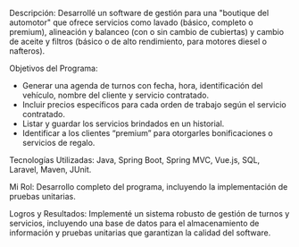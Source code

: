 Descripción: 
 Desarrollé un software de gestión para una "boutique del automotor" que ofrece servicios como lavado (básico, completo o premium), 
alineación y balanceo (con o sin cambio de cubiertas) y cambio de aceite y filtros (básico o de alto rendimiento, para motores diesel o nafteros).

Objetivos del Programa:
- Generar una agenda de turnos con fecha, hora, identificación del vehículo, nombre del cliente y servicio contratado.
- Incluir precios específicos para cada orden de trabajo según el servicio contratado.
- Listar y guardar los servicios brindados en un historial.
- Identificar a los clientes “premium” para otorgarles bonificaciones o servicios de regalo.

Tecnologías Utilizadas:
 Java, Spring Boot, Spring MVC, Vue.js, SQL, Laravel, Maven, JUnit.

Mi Rol: 
 Desarrollo completo del programa, incluyendo la implementación de pruebas unitarias.

Logros y Resultados: 
 Implementé un sistema robusto de gestión de turnos y servicios, incluyendo una base de datos para el almacenamiento de información y pruebas unitarias que garantizan la calidad del software.
